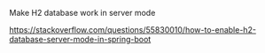 Make H2 database work in server mode

https://stackoverflow.com/questions/55830010/how-to-enable-h2-database-server-mode-in-spring-boot